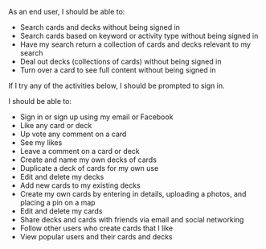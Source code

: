 As an end user, I should be able to:

- Search cards and decks without being signed in
- Search cards based on keyword or activity type without being signed in
- Have my search return a collection of cards and decks relevant to my search
- Deal out decks (collections of cards) without being signed in
- Turn over a card to see full content without being signed in

If I try any of the activities below, I should be prompted to sign in.

I should be able to:

- Sign in or sign up using my email or Facebook
- Like any card or deck
- Up vote any comment on a card
- See my likes
- Leave a comment on a card or deck
- Create and name my own decks of cards
- Duplicate a deck of cards for my own use
- Edit and delete my decks
- Add new cards to my existing decks
- Create my own cards by entering in details, uploading a photos, and placing a pin on a map
- Edit and delete my cards
- Share decks and cards with friends via email and social networking
- Follow other users who create cards that I like
- View popular users and their cards and decks



